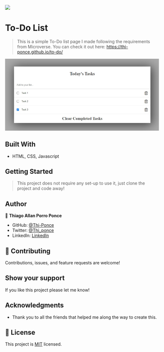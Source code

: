 ![](https://img.shields.io/badge/Microverse-blueviolet)

# To-Do List

> This is a simple To-Do list page I made following the requirements from Microverse. You can check it out here: https://thi-ponce.github.io/to-do/

![To Do List](https://github.com/Thi-Ponce/to-do/blob/main/screenshot-todo.jpeg)

## Built With

- HTML, CSS, Javascript

## Getting Started

> This project does not require any set-up to use it, just clone the project and code away!

## Author

👤 **Thiago Allan Porro Ponce**

- GitHub: [@Thi-Ponce](https://github.com/Thi-Ponce)
- Twitter: [@Thi_ponce](https://twitter.com/Thi_ponce)
- LinkedIn: [LinkedIn](https://linkedin.com/in/thiago-ponce)

## 🤝 Contributing

Contributions, issues, and feature requests are welcome!

## Show your support

If you like this project please let me know!

## Acknowledgments

- Thank you to all the friends that helped me along the way to create this.

## 📝 License

This project is [MIT](./MIT.md) licensed.

